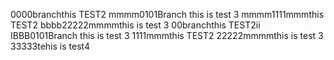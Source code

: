 
0000branchthis TEST2
mmmm0101Branch this is test 3
mmmm1111mmmthis TEST2
bbbb22222mmmmthis is test 3
00branchthis TEST2ii
IBBB0101Branch this is test 3
1111mmmthis TEST2
22222mmmmthis is test 3
33333tehis is test4

